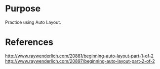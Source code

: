 ﻿# Purpose
Practice using Auto Layout.

# References
http://www.raywenderlich.com/20881/beginning-auto-layout-part-1-of-2
http://www.raywenderlich.com/20897/beginning-auto-layout-part-2-of-2

